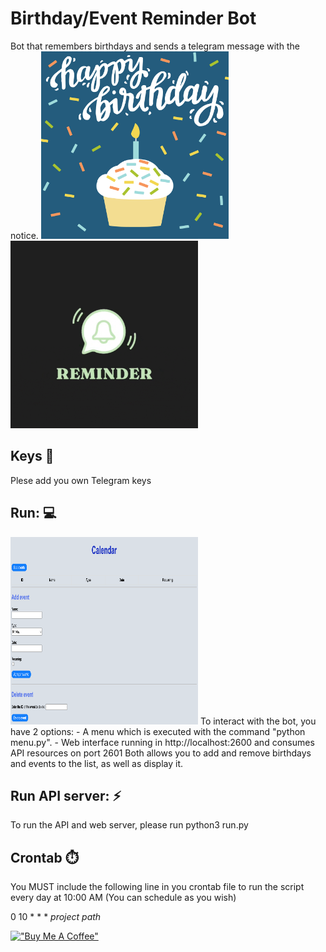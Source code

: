# Birthday/Event Reminder Bot
Bot that remembers birthdays and sends a telegram message with the notice.
<img src="https://github.com/amuracciole/birthday_reminder/blob/main/cake_gif.gif" width="300" height="300">
<img src="https://github.com/amuracciole/birthday_reminder/blob/main/reminder_gif.gif" width="300" height="300">

## Keys :key:
Plese add you own Telegram keys

## Run: :computer:
<img src="https://github.com/amuracciole/birthday_reminder/blob/main/web.png" width="300" height="300">
To interact with the bot, you have 2 options:
- A menu which is executed with the command "python menu.py". 
- Web interface running in http://localhost:2600 and  consumes API resources on port 2601
Both allows you to add and remove birthdays and events to the list, as well as display it.

## Run API server: :zap:
To run the API and web server, please run python3 run.py

## Crontab :stopwatch:
You MUST include the following line in you crontab file to run the script every day at 10:00 AM (You can schedule as you wish)

0 10 * * * *project path*

[!["Buy Me A Coffee"](https://www.buymeacoffee.com/assets/img/custom_images/orange_img.png)](https://www.buymeacoffee.com/amuracciole)